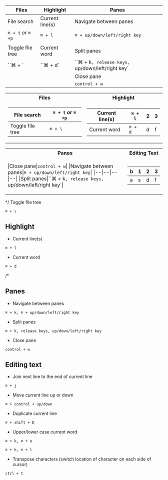 

| **Files** | **Highlight**|**Panes**|
|----------------|---------------|----------------|
| File search |Current line(s)|Navigate between panes |
|`⌘ + t` *or* `⌘ +p`|`⌘ + l`|`⌘ + up/down/left/right key`|
||||
| Toggle file tree |Current word|Split panes|
| ``⌘ + \` |``⌘ + d`|``⌘ + k`, release keys, `up/down/left/right key`|
|||Close pane|
|||`control + w`|

<table>
<tr><th>Files</th><th>Highlight</th></tr>
<tr><td>

|File search| `⌘ + t` *or* `⌘ +p` |
|--|--|
|Toggle file tree |`⌘ + \` |


</td><td>

|Current line(s)|`⌘ + l`|2|3|
|--|--|--|--|
|Current word|`⌘ + d`|d|f|

</td></tr> </table>

<table>
<tr><th>Panes</th><th>Editing Text</th></tr>
<tr><td>

|Close pane|`control + w`|
|Navigate between panes|`⌘ + up/down/left/right key`|
|--|--|--|--|
|Split panes|``⌘ + k`, release keys, `up/down/left/right key`|


</td><td>

|b|1|2|3|
|--|--|--|--|
|a|s|d|f|

</td></tr> </table>

*/
Toggle file tree
```
⌘ + \
```

## Highlight

* Current line(s)
```
⌘ + l
```

* Current word
```
⌘ + d
```
/*

## Panes

* Navigate between panes
```
⌘ + k, ⌘ + up/down/left/right key
```

* Split panes
```
⌘ + k, release keys, up/down/left/right key
```

* Close pane
```
control + w
```

## Editing text

* Join next line to the end of current line
```
⌘ + j
```

* Move current line up or down
```
⌘ + control + up/down
```

* Duplicate current line
```
⌘ + shift + D
```

* Upper/lower case current word
```
⌘ + k, ⌘ + u

⌘ + k, ⌘ + l
```

* Transpose characters (switch location of character on each side of cursor)
```
ctrl + t
```
